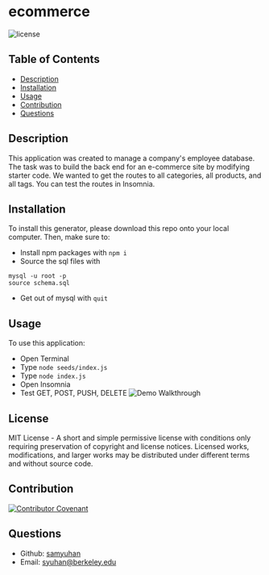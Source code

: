 # ecommerce
![license](https://img.shields.io/badge/license-MIT-blue)
## Table of Contents 
- [Description](#description)
- [Installation](#installation)
- [Usage](#usage)
- [Contribution](#contribution)
- [Questions](#questions)
## Description
This application was created to manage a company's employee database. The task was to build the back end for an e-commerce site by modifying starter code. We wanted to get the routes to all categories, all products, and all tags. You can test the routes in Insomnia.
## Installation
To install this generator, please download this repo onto your local computer. Then, make sure to:
- Install npm packages with ```npm i```
- Source the sql files with
```
mysql -u root -p
source schema.sql
```
- Get out of mysql with ```quit```
## Usage
To use this application: 
- Open Terminal
- Type ```node seeds/index.js```
- Type ```node index.js```
- Open Insomnia
- Test GET, POST, PUSH, DELETE
![Demo Walkthrough](demo.gif)
## License
MIT License - A short and simple permissive license with conditions only requiring preservation of copyright and license notices. Licensed works, modifications, and larger works may be distributed under different terms and without source code.
## Contribution
[![Contributor Covenant](https://img.shields.io/badge/Contributor%20Covenant-2.0-4baaaa.svg)](code_of_conduct.md)
## Questions
- Github: [samyuhan](https://github.com/samyuhan)
- Email: syuhan@berkeley.edu

